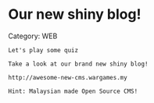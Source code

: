 # Our new shiny blog!

Category: WEB

```text
Let's play some quiz

Take a look at our brand new shiny blog!

http://awesome-new-cms.wargames.my

Hint: Malaysian made Open Source CMS!
```
